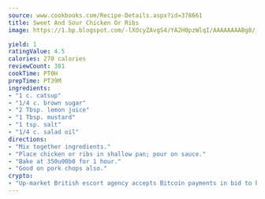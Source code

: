 ```yaml
---
source: www.cookbooks.com/Recipe-Details.aspx?id=378661
title: Sweet And Sour Chicken Or Ribs
image: https://1.bp.blogspot.com/-lXOcyZAvgS4/YA2H0pzWlqI/AAAAAAAABg8/_HX4JI-WmFM0Tz684w_qYjP9vBzksmFNgCLcBGAsYHQ/s219/20.png

yield: 1
ratingValue: 4.5
calories: 270 calories
reviewCount: 381
cookTime: PT0H
prepTime: PT39M
ingredients:
- "1 c. catsup"
- "1/4 c. brown sugar"
- "2 Tbsp. lemon juice"
- "1 Tbsp. mustard"
- "1 tsp. salt"
- "1/4 c. salad oil"
directions:
- "Mix together ingredients."
- "Place chicken or ribs in shallow pan; pour on sauce."
- "Bake at 350u00b0 for 1 hour."
- "Good on pork chops also."
crypto:
- "Up-market British escort agency accepts Bitcoin payments in bid to boost worker safety and client anonymity."
---
```

